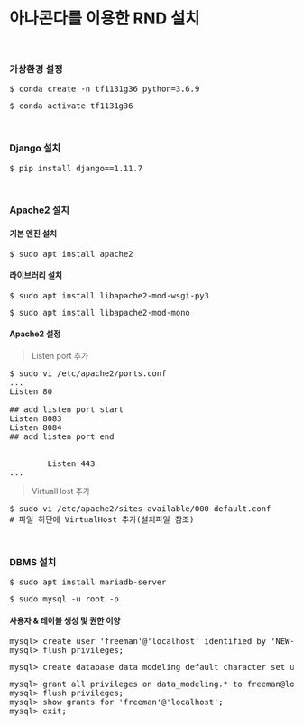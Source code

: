 # 아나콘다를 이용한 RND 설치
</br>

### 가상환경 설정
<pre>$ conda create -n tf1131g36 python=3.6.9</pre>
<pre>$ conda activate tf1131g36</pre>
</br>

### Django 설치
<pre>$ pip install django==1.11.7</pre>
</br>

### Apache2 설치
#### 기본 엔진 설치
<pre>$ sudo apt install apache2</pre>
#### 라이브러리 설치
<pre>$ sudo apt install libapache2-mod-wsgi-py3</pre>
<pre>$ sudo apt install libapache2-mod-mono</pre>
#### Apache2 설정
> Listen port 추가
<pre>$ sudo vi /etc/apache2/ports.conf
...
Listen 80

## add listen port start
Listen 8083
Listen 8084
## add listen port end

<IfModule ssl_module>
        Listen 443
... </pre>
> VirtualHost 추가
<pre>$ sudo vi /etc/apache2/sites-available/000-default.conf
# 파일 하단에 VirtualHost 추가(설치파일 참조)</pre>
</br>

### DBMS 설치
<pre>$ sudo apt install mariadb-server</pre>
<pre>$ sudo mysql -u root -p</pre>
#### 사용자 & 테이블 생성 및 권한 이양
<pre>mysql> create user 'freeman'@'localhost' identified by 'NEW-PASSWORD';
mysql> flush privileges;</pre>
<pre>mysql> create database data_modeling default character set utf8 collate utf8_general_ci;</pre>
<pre>mysql> grant all privileges on data_modeling.* to freeman@localhost;
mysql> flush privileges;
mysql> show grants for 'freeman'@'localhost';
mysql> exit;</pre>

